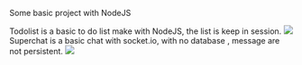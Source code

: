 Some basic project with NodeJS

Todolist is a basic to do list make with NodeJS, the list is keep in session.
<image src="Todolist.gif"/><br/>
Superchat is a basic chat with socket.io, with no database , message are not persistent.
<image src="superChat.gif"/>
